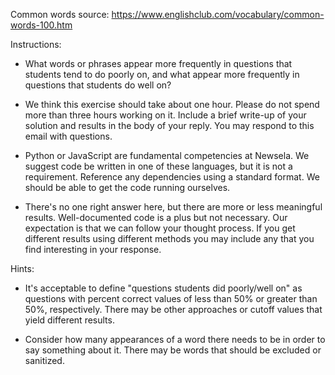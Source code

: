 Common words source: https://www.englishclub.com/vocabulary/common-words-100.htm


Instructions: 

- What words or phrases appear more frequently in questions that students tend to do poorly on, and what appear more frequently in questions that students do well on?

- We think this exercise should take about one hour. Please do not spend more than three hours working on it. Include a brief write-up of your solution and results in the body of your reply. You may respond to this email with questions.

- Python or JavaScript are fundamental competencies at Newsela. We suggest code be written in one of these languages, but it is not a requirement. Reference any dependencies using a standard format. We should be able to get the code running ourselves.

- There's no one right answer here, but there are more or less meaningful results. Well-documented code is a plus but not necessary. Our expectation is that we can follow your thought process. If you get different results using different methods you may include any that you find interesting in your response.

Hints:

- It's acceptable to define "questions students did poorly/well on" as questions with percent correct values of less than 50% or greater than 50%, respectively. There may be other approaches or cutoff values that yield different results.

- Consider how many appearances of a word there needs to be in order to say something about it. There may be words that should be excluded or sanitized.

 